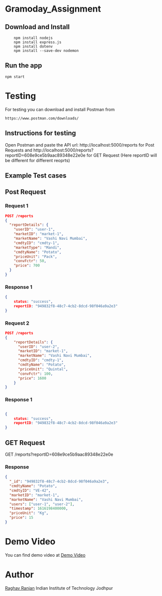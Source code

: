 # Gramoday_Assignment

## Download and Install

```
    npm install nodejs
    npm install express.js
    npm install dotenv
    npm install --save-dev nodemon
```

## Run the app


    npm start


# Testing

For testing you can download and install Postman from

```
https://www.postman.com/downloads/
```

## Instructions for testing
Open Postman and paste the API url: http://localhost:5000/reports for Post Requests and http://localhost:5000/reports?reportID=608e9ce5b9aac89348e22e0e for GET Request (Here reportID will be different for different reoprts)

## Example Test cases

## Post Request

### Request 1
```JSON
POST /reports
{
  "reportDetails": {
    "userID": "user-1",
    "marketID": "market-1",
    "marketName": "Vashi Navi Mumbai",
    "cmdtyID": "cmdty-1",
    "marketType": "Mandi",
    "cmdtyName": "Potato",
    "priceUnit": "Pack",
    "convFctr": 50,
    "price": 700
  }
}
```

### Response 1
```JSON
{
	status: "success",
	reportID: "949832f8-48c7-4cb2-8dcd-98f046a9a2e3"
}
```
### Request 2
```JSON
POST /reports
{ 
    "reportDetails": {
      "userID": "user-2",
      "marketID": "market-1",
      "marketName": "Vashi Navi Mumbai",
      "cmdtyID": "cmdty-1",
      "cmdtyName": "Potato",
      "priceUnit": "Quintal",
      "convFctr": 100,
      "price": 1600
    }
}
```

### Response 1
```JSON

{
	status: "success",
	reportID: "949832f8-48c7-4cb2-8dcd-98f046a9a2e3"
}
```

## GET Request

GET /reports?reportID=608e9ce5b9aac89348e22e0e

### Response
```JSON
{
  "_id": "949832f8-48c7-4cb2-8dcd-98f046a9a2e3",
  "cmdtyName": "Potato",
  "cmdtyID": "VE-42",
  "marketID": "market-1",
  "marketName": "Vashi Navi Mumbai",
  "users": ["user-1", "user-2"],
  "timestamp": 1616198400000,
  "priceUnit": "Kg",
  "price": 15
}
```

# Demo Video 
 
 You can find demo video at [Demo Video](https://drive.google.com/drive/folders/1z28xBmJ3yVXteSe8-ReGEKDQabhKmUNE?usp=sharing)
 
 # Author
 [Raghav Ranjan](https://raghavranjan005.github.io/)
 Indian Institute of Technology Jodhpur
 

